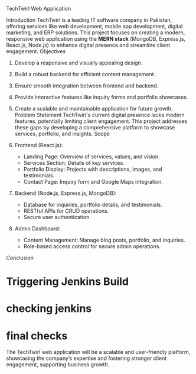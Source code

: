 TechTwirl Web Application

Introduction
TechTwirl is a leading IT software company in Pakistan, offering services like web development, mobile app development, digital marketing, and ERP solutions. This project focuses on creating a modern, responsive web application using the **MERN stack** (MongoDB, Express.js, React.js, Node.js) to enhance digital presence and streamline client engagement.
Objectives
1. Develop a responsive and visually appealing design.
2. Build a robust backend for efficient content management.
3. Ensure smooth integration between frontend and backend.
4. Provide interactive features like inquiry forms and portfolio showcases.
5. Create a scalable and maintainable application for future growth.
Problem Statement
TechTwirl's current digital presence lacks modern features, potentially limiting client engagement. This project addresses these gaps by developing a comprehensive platform to showcase services, portfolio, and insights.
Scope
1. Frontend (React.js):
   * Landing Page: Overview of services, values, and vision.
   * Services Section: Details of key services.
   * Portfolio Display: Projects with descriptions, images, and testimonials.
   * Contact Page: Inquiry form and Google Maps integration.

2. Backend (Node.js, Express.js, MongoDB):

   * Database for inquiries, portfolio details, and testimonials.
   * RESTful APIs for CRUD operations.
   * Secure user authentication.

3. Admin Dashboard:

   * Content Management: Manage blog posts, portfolio, and inquiries.
   * Role-based access control for secure admin operations.

Conclusion

# Triggering Jenkins Build
# checking jenkins
# final checks

The TechTwirl web application will be a scalable and user-friendly platform, showcasing the company’s expertise and fostering stronger client engagement, supporting business growth.

